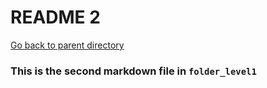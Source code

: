# README 2
[Go back to parent directory](/folder_level1)

### This is the second markdown file in `folder_level1` 
